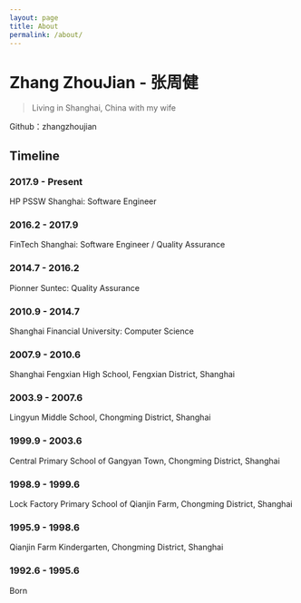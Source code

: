 ```yaml
---
layout: page
title: About
permalink: /about/
---
```


# Zhang ZhouJian - 张周健
> Living in Shanghai, China with my wife

Github：zhangzhoujian

## Timeline
### 2017.9 - Present
HP PSSW Shanghai: Software Engineer

### 2016.2 - 2017.9
FinTech Shanghai: Software Engineer / Quality Assurance

### 2014.7 - 2016.2
Pionner Suntec: Quality Assurance

### 2010.9 - 2014.7
Shanghai Financial University: Computer Science

### 2007.9 - 2010.6
Shanghai Fengxian High School, Fengxian District, Shanghai

### 2003.9 - 2007.6
Lingyun Middle School, Chongming District, Shanghai

### 1999.9 - 2003.6
Central Primary School of Gangyan Town, Chongming District, Shanghai

### 1998.9 - 1999.6
Lock Factory Primary School of Qianjin Farm, Chongming District, Shanghai

### 1995.9 - 1998.6
Qianjin Farm Kindergarten, Chongming District, Shanghai

### 1992.6 - 1995.6 
Born
